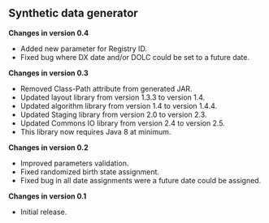 ## Synthetic data generator

**Changes in version 0.4**

 - Added new parameter for Registry ID.
 - Fixed bug where DX date and/or DOLC could be set to a future date.

**Changes in version 0.3**

 - Removed Class-Path attribute from generated JAR.
 - Updated layout library from version 1.3.3 to version 1.4.
 - Updated algorithm library from version 1.4 to version 1.4.4.
 - Updated Staging library from version 2.0 to version 2.3.
 - Updated Commons IO library from version 2.4 to version 2.5.
 - This library now requires Java 8 at minimum.

**Changes in version 0.2**

 - Improved parameters validation.
 - Fixed randomized birth state assignment.
 - Fixed bug in all date assignments were a future date could be assigned.

**Changes in version 0.1**

 - Initial release.
